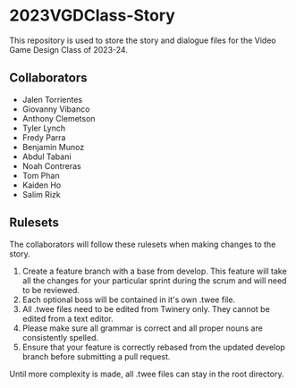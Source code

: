# 2023VGDClass-Story
This repository is used to store the story and dialogue files for the Video Game Design Class of 2023-24.

## Collaborators
- Jalen Torrientes
- Giovanny Vibanco
- Anthony Clemetson
- Tyler Lynch
- Fredy Parra
- Benjamin Munoz
- Abdul Tabani
- Noah Contreras
- Tom Phan
- Kaiden Ho
- Salim Rizk

## Rulesets
The collaborators will follow these rulesets when making changes to the story.

1. Create a feature branch with a base from develop. This feature will take all the changes for your particular sprint during the scrum and will need to be reviewed.
2. Each optional boss will be contained in it's own .twee file.
3. All .twee files need to be edited from Twinery only. They cannot be edited from a text editor.
4. Please make sure all grammar is correct and all proper nouns are consistently spelled.
5. Ensure that your feature is correctly rebased from the updated develop branch before submitting a pull request.

Until more complexity is made, all .twee files can stay in the root directory.
